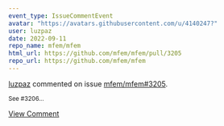 ```yaml
---
event_type: IssueCommentEvent
avatar: "https://avatars.githubusercontent.com/u/4140247?"
user: luzpaz
date: 2022-09-11
repo_name: mfem/mfem
html_url: https://github.com/mfem/mfem/pull/3205
repo_url: https://github.com/mfem/mfem
---
```


<a href='https://github.com/luzpaz' target='_blank'>luzpaz</a> commented on issue <a href='https://github.com/mfem/mfem/pull/3205' target='_blank'>mfem/mfem#3205</a>.

<small>See #3206...</small>

<a href='https://github.com/mfem/mfem/pull/3205' target='_blank'>View Comment</a>